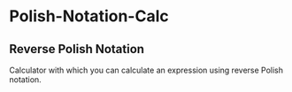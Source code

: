 # Polish-Notation-Calc

## Reverse Polish Notation
Calculator with which you can calculate an expression using reverse Polish notation.
